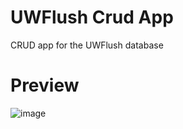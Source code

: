 # UWFlush Crud App

CRUD app for the UWFlush database

# Preview

![image](https://user-images.githubusercontent.com/107487307/191140094-49db6ebf-0896-4256-b02b-6f3044951c38.png)
